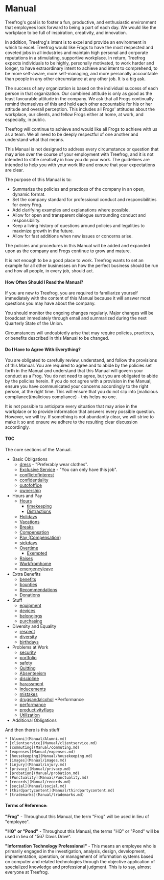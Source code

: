 # Manual

Treefrog's goal is to foster a fun, productive, and enthusiastic environment that employees look forward to being a part of each day. We would like the workplace to be full of inspiration, creativity, and innovation.

In addition, Treefrog's intent is to excel and provide an environment in which to excel. Treefrog would like Frogs to have the most respected and coveted jobs in all industries and maintain high personal and corporate reputations in a stimulating, supportive workplace. In return, Treefrog expects individuals to be highly, personally motivated, to work harder and longer, to have extraordinary intent to achieve and intent to comprehend, to be more self-aware, more self-managing, and more personally accountable than people in any other circumstance at any other job. It is a big ask.

The success of any organization is based on the individual success of each person in that organization. Our combined attitude is only as good as the least favourable attitude in the company. We ask that all Frogs continually remind themselves of this and hold each other accountable for his or her attitude and overall perception. This includes all Frogs' attitudes about the workplace, our clients, and fellow Frogs either at home, at work, and especially, in public.

Treefrog will continue to achieve and would like all Frogs to achieve with us as a team. We all need to be deeply respectful of one another and understand what that means.

This Manual is not designed to address every circumstance or question that may arise over the course of your employment with Treefrog, and it is not intended to stifle creativity in how you do your work. The guidelines are intended to help you with your work life and ensure that your expectations are clear.

The purpose of this Manual is to:

- Summarize the policies and practices of the company in an open, dynamic format.
- Set the company standard for professional conduct and responsibilities for every Frog.
- Add clarifying examples and explanations where possible.
- Allow for open and transparent dialogue surrounding conduct and responsibility.
- Keep a living history of questions around policies and legalities to maximize growth in the future.
- Allow for fast additions when new issues or concerns arise.

The policies and procedures in this Manual will be added and expanded upon as the company and Frogs continue to grow and mature.

It is not enough to be a good place to work. Treefrog wants to set an example for all other businesses on how the perfect business should be run and how all people, in every job, should act.

#### How Often Should I Read the Manual?

If you are new to Treefrog, you are required to familiarize yourself immediately with the content of this Manual because it will answer most questions you may have about the company.

You should monitor the ongoing changes regularly. Major changes will be broadcast immediately through email and summarized during the next Quarterly State of the Union.

Circumstances will undoubtedly arise that may require policies, practices, or benefits described in this Manual to be changed.

#### Do I Have to Agree With Everything?

You are obligated to carefully review, understand, and follow the provisions of this Manual. You are required to agree and to abide by the policies set forth in the Manual and understand that this Manual will govern your conduct as a Frog. You do not need to agree, but you are obligated to abide by the policies herein. If you do not agree with a provision in the Manual, ensure you have communicated your concerns accordingly to the right person, at the right time. This will ensure that you do not slip into [malicious compliance](malicious compliance) - this helps no one.

It is not possible to anticipate every situation that may arise in the workplace or to provide information that answers every possible question. However, we will try. If something is not abundantly clear, we will strive to make it so and ensure we adhere to the resulting clear discussion accordingly.

#### TOC

The core sections of the Manual.

* Basic Obligations
	* [dress](Manual/dress.md) - "Preferably wear clothes".
	* [Exclusive Service](Manual/exclusiveservice.md) - "You can only have this job".
	* [conflictofinterest](Manual/conflictofinterest.md)
	* [confidentiality](Manual/confidentiality.md)
	* [outofoffice](Manual/outofoffice.md)
	* [ownership](Manual/ownership.md)
* Hours and Pay
	* [Hours](Manual/hours.md)
		* [timekeeping](Manual/timekeeping.md)
		* [Distractions](Manual/distractions.md)
	* [Holidays](Manual/holidays.md)
	* [Vacations](Manual/vacations.md)
	* [Breaks](Manual/breaks.md)
	* [Compensation](Manual/Compensation.md)
	* [Pay (Compensation)](Manual/pay.md)
	* [sickdays](Manual/sickdays.md)
	* [Overtime](Manual/overtime.md)
		* [Exempted](Manual/Exempted.md)
	* [Raises](Manual/raises.md)
	* [Workfromhome](Manual/workfromhome.md)
	* [emergencyleave](Manual/emergencyleave.md)
* Extra Benefits
	* [benefits](Manual/benefits.md)
	* [bounties](Manual/bounties.md)
	* [Recommendations](Manual/Recommendations.md)
	* [Donations](Manual/Donations.md)
* Stuff
	* [equipment](Manual/equipment.md)
	* [devices](Manual/devices.md)
	* [belongings](Manual/belongings.md)
	* [purchasing](Manual/purchasing.md)
* Diversity and Equality
	* [respect](Manual/respect.md)
	* [diversity](Manual/diversity.md)
	* [birthdays](Manual/birthdays.md)
* Problems at Work
	* [security](Manual/security.md)
	* [portfolio](Manual/portfolio.md)
	* [safety](Manual/safety.md)
	* [Quitting](Manual/Quitting.md)
	* [Absenteeism](Manual/absenteeism.md)
	* [discipline](Manual/discipline.md)
	* [harassment](Manual/harassment.md)
	* [inducements](Manual/inducements.md)
	* [mistakes](Manual/mistakes.md)
	* [drugsandalcohol](Manual/drugsandalcohol.md)
*Performance
	* [performance](Manual/performance.md)
	* [productivityflags](Manual/productivityflags.md)
	* [Utilization](Manual/Utilization.md)
* Additional Obligations

And then there is this stiuff
	
	* [Alumni](Manual/Alumni.md)
	* [clientservice](Manual/clientservice.md)
	* [commuting](Manual/commuting.md)
	* [expenses](Manual/expenses.md)
	* [housekeeping](Manual/housekeeping.md)
	* [images](Manual/images.md)
	* [injury](Manual/injury.md)
	* [privacy](Manual/privacy.md)
	* [probation](Manual/probation.md)
	* [Punctuality](Manual/Punctuality.md)
	* [records](Manual/records.md)
	* [social](Manual/social.md)
	* [thirdpartycontent](Manual/thirdpartycontent.md)
	* [trademarks](Manual/trademarks.md)


#### Terms of Reference:

**"Frog"** - Throughout this Manual, the term "Frog" will be used in lieu of "employee".

**"HQ" or "Pond"** - Throughout this Manual, the terms "HQ" or "Pond" will be used in lieu of "567 Davis Drive".

**"Information Technology Professional"** - This means an employee who is primarily engaged in the investigation, analysis, design, development, implementation, operation, or management of information systems based on computer and related technologies through the objective application of specialized knowledge and professional judgment. This is to say, almost everyone at Treefrog.


